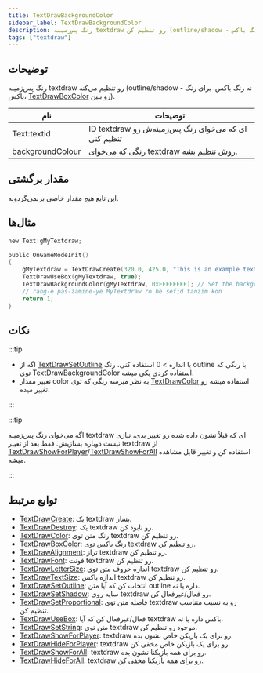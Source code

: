 ```yaml
---
title: TextDrawBackgroundColor
sidebar_label: TextDrawBackgroundColor
description: رنگ پس‌زمینه textdraw رو تنظیم کن (outline/shadow - نه رنگ باکس.
tags: ["textdraw"]
---
```


## توضیحات

رنگ پس‌زمینه textdraw رو تنظیم می‌کنه (outline/shadow - نه رنگ باکس. برای رنگ باکس، [TextDrawBoxColor](TextDrawBoxColor) رو ببین).

| نام              | توضیحات                                           |
| ---------------- | ----------------------------------------------------- |
| Text:textid      | ID textdraw ای که می‌خوای رنگ پس‌زمینه‌ش رو تنظیم کنی |
| backgroundColour | رنگی که می‌خوای textdraw روش تنظیم بشه.         |

## مقدار برگشتی

این تابع هیچ مقدار خاصی برنمی‌گردونه.

## مثال‌ها

```c
new Text:gMyTextdraw;

public OnGameModeInit()
{
    gMyTextdraw = TextDrawCreate(320.0, 425.0, "This is an example textdraw");
    TextDrawUseBox(gMyTextdraw, true);
    TextDrawBackgroundColor(gMyTextdraw, 0xFFFFFFFF); // Set the background color of MyTextdraw to white
    // rang-e pas-zamine-ye MyTextdraw ro be sefid tanzim kon
    return 1;
}
```

## نکات

:::tip

- اگه از [TextDrawSetOutline](TextDrawSetOutline) با اندازه > 0 استفاده کنی، رنگ outline با رنگی که توی TextDrawBackgroundColor استفاده کردی یکی میشه.
- تغییر مقدار color به نظر میرسه رنگی که توی [TextDrawColor](TextDrawColor) استفاده میشه رو تغییر میده.

:::

:::tip

اگه می‌خوای رنگ پس‌زمینه textdraw ای که قبلاً نشون داده شده رو تغییر بدی، نیازی نیست دوباره بسازیش. فقط بعد از تغییر textdraw از [TextDrawShowForPlayer](TextDrawShowForPlayer)/[TextDrawShowForAll](TextDrawShowForAll) استفاده کن و تغییر قابل مشاهده میشه.

:::

## توابع مرتبط

- [TextDrawCreate](TextDrawCreate): یک textdraw بساز.
- [TextDrawDestroy](TextDrawDestroy): یک textdraw رو نابود کن.
- [TextDrawColor](TextDrawColor): رنگ متن توی textdraw رو تنظیم کن.
- [TextDrawBoxColor](TextDrawBoxColor): رنگ باکس توی textdraw رو تنظیم کن.
- [TextDrawAlignment](TextDrawAlignment): تراز textdraw رو تنظیم کن.
- [TextDrawFont](TextDrawFont): فونت textdraw رو تنظیم کن.
- [TextDrawLetterSize](TextDrawLetterSize): اندازه حروف متن توی textdraw رو تنظیم کن.
- [TextDrawTextSize](TextDrawTextSize): اندازه باکس textdraw رو تنظیم کن.
- [TextDrawSetOutline](TextDrawSetOutline): انتخاب کن که آیا متن outline داره یا نه.
- [TextDrawSetShadow](TextDrawSetShadow): سایه روی textdraw رو فعال/غیرفعال کن.
- [TextDrawSetProportional](TextDrawSetProportional): فاصله متن توی textdraw رو به نسبت متناسب تنظیم کن.
- [TextDrawUseBox](TextDrawUseBox): فعال/غیرفعال کن که آیا textdraw باکس داره یا نه.
- [TextDrawSetString](TextDrawSetString): متن توی textdraw موجود رو تنظیم کن.
- [TextDrawShowForPlayer](TextDrawShowForPlayer): textdraw رو برای یک بازیکن خاص نشون بده.
- [TextDrawHideForPlayer](TextDrawHideForPlayer): textdraw رو برای یک بازیکن خاص مخفی کن.
- [TextDrawShowForAll](TextDrawShowForAll): textdraw رو برای همه بازیکنا نشون بده.
- [TextDrawHideForAll](TextDrawHideForAll): textdraw رو برای همه بازیکنا مخفی کن.
